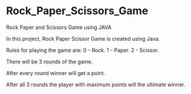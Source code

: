 # Rock_Paper_Scissors_Game

Rock Paper and Scissors  Game using JAVA

In this project, Rock Paper Scissor Game is created using Java.

Rules for playing the game are:
0 - Rock.
1 - Paper.
2 - Scissor.

There will be 3 rounds of the  game.

After every round winner will get a point.

After all 3 rounds the player with maximum points  will the ultimate  winner.
